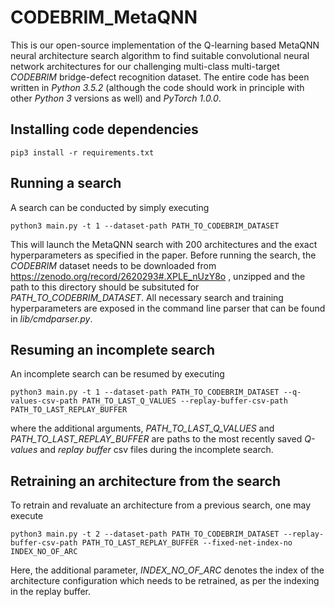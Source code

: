 # CODEBRIM_MetaQNN
This is our open-source implementation of the Q-learning based MetaQNN neural architecture search algorithm to find suitable convolutional neural network architectures for our challenging multi-class multi-target *CODEBRIM* bridge-defect recognition dataset. The entire code has been written in *Python 3.5.2* (although the code should work in principle with other *Python 3* versions as well) and *PyTorch 1.0.0*.
## Installing code dependencies
`pip3 install -r requirements.txt`

## Running a search
A search can be conducted by simply executing

`python3 main.py -t 1 --dataset-path PATH_TO_CODEBRIM_DATASET`

This will launch the MetaQNN search with 200 architectures and the exact hyperparameters as specified in the paper. Before running the search, the *CODEBRIM* dataset needs to be downloaded from https://zenodo.org/record/2620293#.XPLE_nUzY8o , unzipped and the path to this directory should be subsituted for *PATH_TO_CODEBRIM_DATASET*. All necessary search and training hyperparameters are exposed in the command line parser that can be found in *lib/cmdparser.py*.

## Resuming an incomplete search
An incomplete search can be resumed by executing

`python3 main.py -t 1 --dataset-path PATH_TO_CODEBRIM_DATASET --q-values-csv-path PATH_TO_LAST_Q_VALUES --replay-buffer-csv-path PATH_TO_LAST_REPLAY_BUFFER`

where the additional arguments, *PATH_TO_LAST_Q_VALUES* and *PATH_TO_LAST_REPLAY_BUFFER* are paths to the most recently saved *Q-values* and *replay buffer* csv files during the incomplete search.

## Retraining an architecture from the search
To retrain and revaluate an architecture from a previous search, one may execute

 `python3 main.py -t 2 --dataset-path PATH_TO_CODEBRIM_DATASET --replay-buffer-csv-path PATH_TO_LAST_REPLAY_BUFFER --fixed-net-index-no INDEX_NO_OF_ARC`
 
 Here, the additional parameter, *INDEX_NO_OF_ARC* denotes the index of the architecture configuration which needs to be retrained, as per the indexing in the replay buffer.
